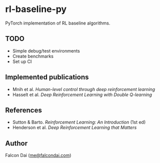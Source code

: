 # rl-baseline-py
PyTorch implementation of RL baseline algorithms.

## TODO
- Simple debug/test environments
- Create benchmarks
- Set up CI

## Implemented publications
- Mnih et al. _Human-level control through deep reinforcement learning_
- Hasselt et al. _Deep Reinforcement Learning with Double Q-learning_

## References
- Sutton & Barto. _Reinforcement Learning: An Introduction_ (1st ed)
- Henderson et al. _Deep Reinforcement Learning that Matters_

## Author
Falcon Dai (me@falcondai.com)

